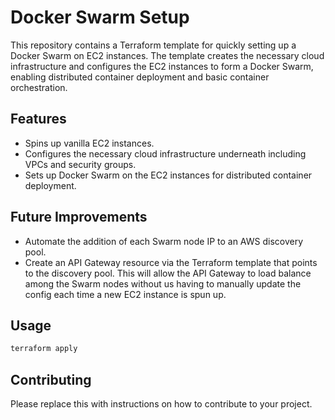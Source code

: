 # Docker Swarm Setup

This repository contains a Terraform template for quickly setting up a Docker Swarm on EC2 instances. The template creates the necessary cloud infrastructure and configures the EC2 instances to form a Docker Swarm, enabling distributed container deployment and basic container orchestration.

## Features

- Spins up vanilla EC2 instances.
- Configures the necessary cloud infrastructure underneath including VPCs and security groups.
- Sets up Docker Swarm on the EC2 instances for distributed container deployment.

## Future Improvements

- Automate the addition of each Swarm node IP to an AWS discovery pool.
- Create an API Gateway resource via the Terraform template that points to the discovery pool. This will allow the API Gateway to load balance among the Swarm nodes without us having to manually update the config each time a new EC2 instance is spun up.

## Usage

```bash
terraform apply
```

## Contributing

Please replace this with instructions on how to contribute to your project.